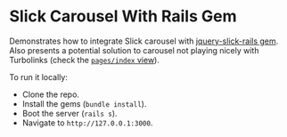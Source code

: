 # Slick Carousel With Rails Gem

Demonstrates how to integrate Slick carousel with [jquery-slick-rails gem](https://github.com/bodrovis/jquery-slick-rails). Also presents a potential solution to carousel not playing nicely with Turbolinks (check the [`pages/index` view](https://github.com/bodrovis/jquery-slick-rails-demo/blob/master/RailsNoWebpacker/app/views/pages/index.html.erb)).

To run it locally:

* Clone the repo.
* Install the gems (`bundle install`).
* Boot the server (`rails s`).
* Navigate to `http://127.0.0.1:3000`.
